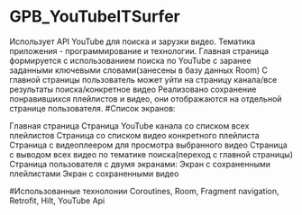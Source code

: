 # GPB_YouTubeITSurfer

Использует API YouTube для поиска и зарузки видео. Тематика приложения - программирование и технологии.
Главная страница формируется с использованием поиска по YouTube с заранее заданными ключевыми словами(занесены в базу данных Room)
С главной страницы пользователь может уйти на страницу канала/все результаты поиска/конкретное видео
Реализовано сохранение понравившихся плейлистов и видео, они отображаются на отдельной страницe пользователя.
#Список экранов:

Главная страница
Страница YouTube канала со списком всех плейлистов
Страница со списком видео конкретного плейлиста
Страница с видеоплеером для просмотра выбранного видео
Страница с выводом всех видео по тематике поиска(переход с главной страницы)
Страница пользователя с двумя экранами:
Экран с сохраненными плейлистами
Экран с сохраненными видео

#Использованные технолонии Coroutines, Room, Fragment navigation, Retrofit, Hilt, YouTube Api

